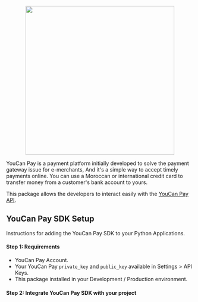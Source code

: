 <p align="center"><a href="https://youcanpay.com" target="_blank"><img src="https://youcanpay.com/images/ycpay-logo.svg" width="400"></a></p>
<!--
<p align="center">
<a href="https://youcanpay.com"><img src="https://github.com/NextmediaMa/youcan-payment-php-sdk/actions/workflows/tests.yml/badge.svg" alt="Tests"></a>
<a href="https://packagist.org/packages/youcanpay/payment-sdk"><img src="https://img.shields.io/packagist/dt/youcanpay/payment-sdk" alt="Total Downloads"></a>
<a href="https://packagist.org/packages/youcanpay/payment-sdk"><img src="https://img.shields.io/packagist/v/youcanpay/payment-sdk" alt="Latest Version"></a>
<a href="https://packagist.org/packages/youcanpay/payment-sdk"><img src="https://img.shields.io/packagist/l/youcanpay/payment-sdk" alt="License"></a>
</p>
-->

YouCan Pay is a payment platform initially developed to solve the payment gateway issue for e-merchants, And it's a simple way to accept timely payments online. You can use a Moroccan or international credit card to transfer money from a customer's bank account to yours.

This package allows the developers to interact easily with the [YouCan Pay API](https://youcanpay.com/docs).

## YouCan Pay SDK Setup

Instructions for adding the YouCan Pay SDK to your Python Applications.

#### Step 1: Requirements

- YouCan Pay Account.
- Your YouCan Pay `private_key` and `public_key` available in Settings > API Keys.
- This package installed in your Development / Production environment.

#### Step 2: Integrate YouCan Pay SDK with your project
